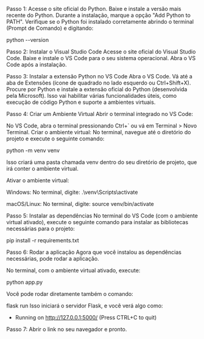 Passo 1:
Acesse o site oficial do Python.
Baixe e instale a versão mais recente do Python. Durante a instalação, marque a opção "Add Python to PATH".
Verifique se o Python foi instalado corretamente abrindo o terminal (Prompt de Comando) e digitando:

python --version

Passo 2: Instalar o Visual Studio Code
Acesse o site oficial do Visual Studio Code.
Baixe e instale o VS Code para o seu sistema operacional.
Abra o VS Code após a instalação.

Passo 3: Instalar a extensão Python no VS Code
Abra o VS Code.
Vá até a aba de Extensões (ícone de quadrado no lado esquerdo ou Ctrl+Shift+X).
Procure por Python e instale a extensão oficial do Python (desenvolvida pela Microsoft).
Isso vai habilitar várias funcionalidades úteis, como execução de código Python e suporte a ambientes virtuais.

Passo 4: Criar um Ambiente Virtual
Abrir o terminal integrado no VS Code:

No VS Code, abra o terminal pressionando Ctrl+` ou vá em Terminal > Novo Terminal.
Criar o ambiente virtual: No terminal, navegue até o diretório do projeto e execute o seguinte comando:

python -m venv venv

Isso criará uma pasta chamada venv dentro do seu diretório de projeto, que irá conter o ambiente virtual.

Ativar o ambiente virtual:

Windows: No terminal, digite:
.\venv\Scripts\activate

macOS/Linux: No terminal, digite:
source venv/bin/activate

Passo 5: Instalar as dependências
No terminal do VS Code (com o ambiente virtual ativado), execute o seguinte comando para instalar as bibliotecas necessárias para o projeto:

pip install -r requirements.txt

Passo 6: Rodar a aplicação
Agora que você instalou as dependências necessárias, pode rodar a aplicação.

No terminal, com o ambiente virtual ativado, execute:

python app.py

Você pode rodar diretamente também o comando:

flask run
Isso iniciará o servidor Flask, e você verá algo como:

 * Running on http://127.0.0.1:5000/ (Press CTRL+C to quit)

Passo 7: Abrir o link no seu navegador e pronto.